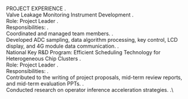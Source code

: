 PROJECT EXPERIENCE .\
Valve Leakage Monitoring Instrument Development .\
Role: Project Leader .\
Responsibilities: .\
Coordinated and managed team members. .\
Developed ADC sampling, data algorithm processing, key control, LCD display, and 4G module data communication. .\
National Key R&D Program: Efficient Scheduling Technology for Heterogeneous Chip Clusters .\
Role: Project Leader .\
Responsibilities: .\
Contributed to the writing of project proposals, mid-term review reports, and mid-term evaluation PPTs. .\
Conducted research on operator inference acceleration strategies. .\